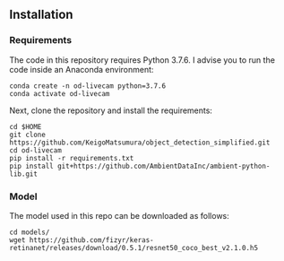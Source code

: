 ## Installation

### Requirements
The code in this repository requires Python 3.7.6. I advise you to run the code inside an Anaconda environment:

```
conda create -n od-livecam python=3.7.6
conda activate od-livecam
```

Next, clone the repository and install the requirements:

```
cd $HOME
git clone https://github.com/KeigoMatsumura/object_detection_simplified.git
cd od-livecam
pip install -r requirements.txt
pip install git+https://github.com/AmbientDataInc/ambient-python-lib.git
```
### Model
The model used in this repo can be downloaded as follows:
```
cd models/
wget https://github.com/fizyr/keras-retinanet/releases/download/0.5.1/resnet50_coco_best_v2.1.0.h5
```
